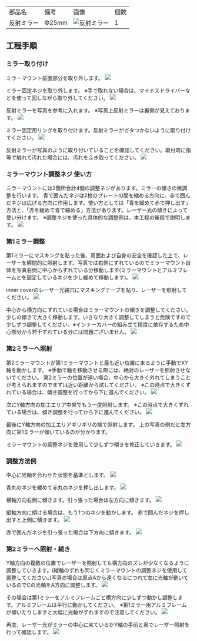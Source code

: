 <table class="packing-list">
    <tbody>
        <tr>
            <td>部品名</td>
            <td>備考</td>
            <td class="packing-img">画像</td>
            <td>個数</td>
        </tr>
        <tr>
            <td>反射ミラー</td>
            <td>Φ25mm</td>
            <td><img src="./images/packing/042.jpg" alt="反射ミラー"/></td>
            <td>1</td>
        </tr>
    </tbody>
</table>

## 工程手順

### ミラー取り付け

ミラーマウント前面部分を取り外します。
<img src="./images/031/000.jpg"/>

ミラー固定ネジを取り外します。
※手で取れない場合は、マイナスドライバーなどを使って回しながら取り外してください。
<img src="./images/031/001.jpg"/>

反射ミラーを写真を参考に入れます。
※写真上反射ミラーは裏側が見えております。
<img src="./images/031/002.jpg"/>

ミラー固定用リングを取り付けます。反射ミラーがガタつかないように取り付けてください。
<img src="./images/031/003.jpg"/>

反射ミラーが写真のように取り付いていることを確認してください。取付時に指等で触れて汚れた場合には、汚れをふき取ってください。
<img src="./images/031/004.jpg"/>

### ミラーマウント調整ネジ 使い方

ミラーマウントには2箇所合計4個の調整ネジがあります。ミラーの傾きの微調整を行います。 青で囲んだネジは2枚のプレートの間を縮める方向に、赤で囲んだネジは広げる方向に作用します。使い方としては「青を緩めて赤で押し出す」方法と、「赤を緩めて青で縮める」方法があります。レーザー光の傾きによって使い分けます。
※調整ネジを使った具体的な調整例は、本工程の後段で説明します。
<img src="./images/031/005.jpg"/>

### 第1ミラー調整

第1ミラーにマスキングを貼った後、周囲および自身の安全を確認した上で、レーザーを瞬間的に照射します。写真では右側にずれているのでミラーマウント自体を写真右側に中心からずれている分移動します(ミラーマウントとアルミフレームとを固定しているネジを少し緩めて移動します)。
<img src="./images/031/006.jpg"/>

inner coverのレーザー光路穴にマスキングテープを貼り、レーザーを照射してください。
<img src="./images/031/007.jpg"/>

中心から横方向にずれている場合はミラーマウントの傾きを調整してください。少しの傾きで大きく移動します。いきなり大きく調整してしまうと危険ですので少しずつ調整してください。※インナーカバーの組み立て精度に依存するため中心部分から若干ずれている分には問題ございません。
<img src="./images/031/008.jpg"/>

### 第2ミラーへ照射

第2ミラーマウントが第1ミラーマウントと最も近い位置に来るように手動でXY軸を動かします。
※手動で軸を移動させる際には、絶対のレーザーを照射させないでください。
第2ミラーの位置が遠い場合、中心から大きく外れてしまうことが考えられますのでまずは近い距離から試してください。
※この時点で大きくずれている場合は、傾き調整を行ってから下に進んでください。
<img src="./images/031/009.jpg"/>

次にY軸方向の加工エリア中央でもう一度照射します。
※この時点で大きくずれている場合は、傾き調整を行ってから下に進んでください。
<img src="./images/031/010.jpg"/>

最後にY軸方向の加工エリアギリギリの端で照射します。
上の写真の例だと左方向に第1ミラーが傾いているのが分かります。

ミラーマウントの調整ネジを使用して少しずつ傾きを修正していきます。
<img src="./images/031/011.jpg"/>

### 調整方法例

中心に光軸を合わせた状態を基準とします。
<img src="./images/031/012.jpg"/>

青丸のネジを緩めて赤丸のネジを押し出します。
<img src="./images/031/013.jpg"/>

横軸方向右側に傾きます。引っ張った場合は左方向に傾きます。
<img src="./images/031/014.jpg"/>

縦軸方向に傾ける場合は、もう1つのネジを動かします。
赤で囲んだネジを押し出すと上側に傾きます。
<img src="./images/031/015.jpg"/>

赤で囲んだネジを引っ張った場合は下方向に傾きます。
<img src="./images/031/016.jpg"/>

### 第2ミラーへ照射・続き

Y軸方向の複数の位置でレーザーを照射しても横方向のズレが少なくなるように調整していきます。(縦軸のずれも同じくミラーマウントの調整ネジを使用して調整してください。)写真の場合は原点Aから遠くなるにつれて左に光軸が動いているのでCの光軸をA方向に調整します。
<img src="./images/031/017.jpg"/>

その場合は第1ミラーをアルミフレームごと横方向に少しずつ動かし調整します。アルミフレームは平行に動かしてください。
※第1ミラー用アルミフレームが傾いたりしますと大幅に光軸がずれますので注意してください。
<img src="./images/031/018.jpg"/>

再度、レーザー光がミラーの中心に来ているかY軸の手前と奥でレーザー照射を行って確認します。
<img src="./images/031/019.jpg"/>
